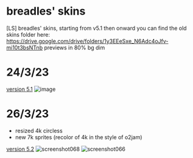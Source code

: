 # breadles' skins
[LS] breadles' skins, starting from v5.1 then onward
you can find the old skins folder here: https://drive.google.com/drive/folders/1y3EEeSxe_N6Adc4oJfv-mi10t3bsNTnb
previews in 80% bg dim
# 24/3/23
[version 5.1](https://drive.google.com/u/0/uc?id=1cU4to8dUaxiPiFvEeVi_s0zLG9-5LLVV&export=download)
![image](https://user-images.githubusercontent.com/101068519/227696085-39d5f752-db43-42bd-9ce1-b09fa550f05e.png)

# 26/3/23
 - resized 4k circless
 - new 7k sprites (recolor of 4k in the style of o2jam)

[version 5.2](https://drive.google.com/u/0/uc?id=1-BmZYY77xSAdQgzM9IqaEzwqXuc9Hl7s&export=download)
![screenshot068](https://user-images.githubusercontent.com/101068519/227756375-15f6b3e6-bfc4-4e9c-87df-f94b25cecc6b.png)
![screenshot066](https://user-images.githubusercontent.com/101068519/227756376-109e8e96-f739-403c-a30b-8679033b5ae5.png)
